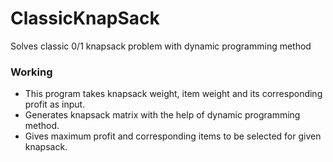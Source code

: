 # ClassicKnapSack
Solves classic 0/1 knapsack problem with dynamic programming method

### Working
- This program takes knapsack weight, item weight and its corresponding profit as input.
- Generates knapsack matrix with the help of dynamic programming method.
- Gives maximum profit and corresponding items to be selected for given knapsack.
